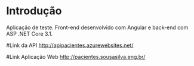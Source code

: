 # Introdução
Aplicação de teste. Front-end desenvolvido com Angular e back-end com ASP .NET Core 3.1.

#Link da API
http://apipacientes.azurewebsites.net/

#Link Aplicação Web
http://pacientes.sousasilva.eng.br/
